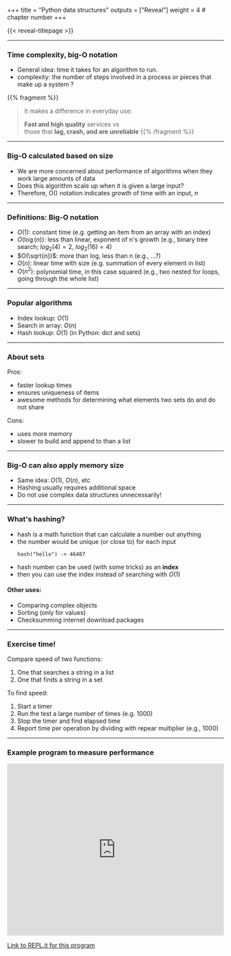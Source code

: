 +++
title = "Python data structures"
outputs = ["Reveal"]
weight = 4 # chapter number
+++

{{< reveal-titlepage >}}
  
---

### Time complexity, big-O notation

- General idea: time it takes for an algorithm to run.
- complexity: the number of steps involved in a process or pieces that make up a system ?

{{% fragment %}}
> It makes a difference in everyday use:
>
> **Fast and high quality** services vs <br> those that **lag, crash, and are unreliable**
{{% /fragment %}}

---

### Big-O calculated based on size

- We are more concerned about performance of algorithms when they work large amounts of data
- Does this algorithm scale up when it is given a large input?
- Therefore, O() notation indicates _growth_ of time with an input, _n_

---

### Definitions: Big-O notation

- $O(1)$: constant time 
    (e.g. getting an item from an array with an index)
- $O(\log(n))$: less than linear, exponent of n's growth (e.g., binary tree search; $log_2(4)=2$, $log_2(16)=4$)
- $O(\sqrt{n})$: more than log, less than n (e.g., ...?)
- $O(n)$: linear time with size (e.g. summation of every element in list)
- $O(n^2)$: polynomial time, in this case squared (e.g., two nested for loops, going through the whole list)

---

### Popular algorithms

- Index lookup: $O(1)$
- Search in array: $O(n)$
- Hash lookup: $O(1)$ (in Python: dict and sets)

---

### About sets

Pros:
 * faster lookup times
 * ensures uniqueness of items
 * awesome methods for determining what elements two sets do and do not share

Cons:
 * uses more memory
 * slower to build and append to than a list

---

### Big-O can also apply memory size

- Same idea: $O(1)$, $O(n)$, etc
- Hashing usually requires additional space
- Do not use complex data structures unnecessarily!

---

### What's hashing?

- hash is a math function that can calculate a number out anything
- the number would be unique (or close to) for each input
  ```
  hash("hello") -> 46487
  ```
- hash number can be used (with some tricks) as an **index**
- then you can use the index instead of searching with $O(1)$

#### Other uses:

- Comparing complex objects
- Sorting (only for values)
- Checksumming internet download packages

---

### Exercise time!

Compare speed of two functions:
1. One that searches a string in a list
1. One that finds a string in a set

To find speed:
1. Start a timer
1. Run the test a large number of times (e.g. 1000)
1. Stop the timer and find elapsed time
1. Report time per operation by dividing with repear multiplier (e.g., 1000)

---

### Example program to measure performance

<iframe height="400px" width="100%" src="https://repl.it/@cengique/PerfMeasure?lite=true" scrolling="no" frameborder="no" allowtransparency="true" allowfullscreen="true" sandbox="allow-forms allow-pointer-lock allow-popups allow-same-origin allow-scripts allow-modals"></iframe>

[Link to REPL.it for this program](https://repl.it/join/qfnuxlxp-cengique)
